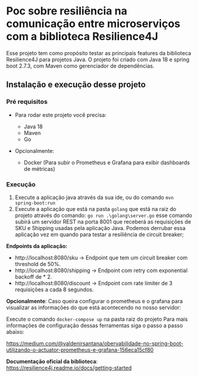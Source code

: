 # Poc sobre resiliência na comunicação entre microserviços com a biblioteca Resilience4J

Esse projeto tem como propósito testar as principais features da biblioteca Resilience4J para projetos Java. O projeto foi criado com Java 18 e spring boot 2.7.3, com Maven como gerenciador de dependências.

## Instalação e execução desse projeto

### Pré requisitos

- Para rodar este projeto você precisa:
  - Java 18
  - Maven 
  - Go


- Opcionalmente:
  - Docker (Para subir o Prometheus e Grafana para exibir dashboards de métricas)


### Execução
1. Execute a aplicação java através da sua ide, ou do comando `mvn spring-boot:run`
2. Execute a aplicação que está na pasta `golang` que está na raiz do projeto através do comando:
`go run .\golang\server.go`  esse comando subirá um servidor REST na porta 8001 que receberá as requisições de SKU e Shipping usadas pela aplicação Java. Podemos derrubar essa aplicação vez em quando para testar a resiliência de circuit breaker;

**Endpoints da aplicação:**
- http://localhost:8080/sku -> Endpoint que tem um circuit breaker com threshold de 50%.
- http://localhost:8080/shipping -> Endpoint com retry com exponential backoff de * 2.
- http://localhost:8080/discount -> Endpoint com rate limiter de 3 requisições a cada 8 segundos.


**Opcionalmente**: Caso queira configurar o prometheus e o grafana para visualizar as informações do que está acontecendo no nosso servidor:

Execute o comando `docker-compose up` na pasta raiz do projeto
Para mais informações de configuração dessas ferramentas siga o passo a passo abaixo:

https://medium.com/@valdenirsantana/obervabilidade-no-spring-boot-utilizando-o-actuator-prometheus-e-grafana-156eca15cf80


**Documentação oficial da biblioteca**: https://resilience4j.readme.io/docs/getting-started
